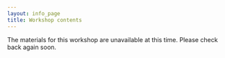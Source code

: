 ```yaml
---
layout: info_page
title: Workshop contents
---
```



The materials for this workshop are unavailable at this time. Please check back
again soon.

